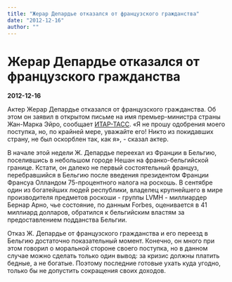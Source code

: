 ```yaml
---
title: "Жерар Депардье отказался от французского гражданства"
date: "2012-12-16"
author: ""
---
```


# Жерар Депардье отказался от французского гражданства

**2012-12-16** 

Актер Жерар Депардье отказался от французского гражданства. Об этом он заявил в открытом письме на имя премьер-министра страны Жан-Марка Эйро, сообщает [ИТАР-ТАСС](http://www.itar-tass.com/). «Я не прошу одобрения моего поступка, но, по крайней мере, уважайте его! Никто из покидавших страну, не был оскорблен так, как я», - сказал актер.

В начале этой недели Ж. Депардье переехал из Франции в Бельгию, поселившись в небольшом городе Нешан на франко-бельгийской границе. Кстати, он далеко не первый состоятельный француз, перебравшийся в Бельгию после введения президентом Франции Франсуа Олландом 75-процентного налога на роскошь. В сентябре один из богатейших людей республики, владелец крупнейшего в мире производителя предметов роскоши - группы LVMH - миллиардер Бернар Арно, чье состояние, по данным Forbes, оценивается в 41 миллиард долларов, обратился к бельгийским властям за предоставлением подданства Бельгии.

Отказ Ж. Депардье от французского гражданства и его переезд в Бельгию достаточно показательный момент. Конечно, он много при этом говорил о моральной стороне своего поступка, но в данном случае можно сделать только один вывод: за кризис должны платить бедные, а не богатые. Поэтому последние готовые ухать куда угодно, только бы не допустить сокращения своих доходов.